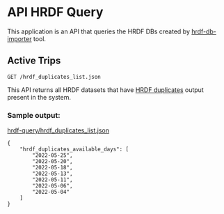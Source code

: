 # API HRDF Query

This application is an API that queries the HRDF DBs created by [hrdf-db-importer](../../tools/hrdf-db-importer/) tool. 

## Active Trips

`GET /hrdf_duplicates_list.json`

This API returns all HRDF datasets that have [HRDF duplicates](../../tools/hrdf-check-duplicates/) output present in the system.

### Sample output:

[hrdf-query/hrdf_duplicates_list.json](https://tools.odpch.ch/hrdf-query/hrdf_duplicates_list.json)

```
{
    "hrdf_duplicates_available_days": [
        "2022-05-25",
        "2022-05-20",
        "2022-05-18",
        "2022-05-13",
        "2022-05-11",
        "2022-05-06",
        "2022-05-04"
    ]
}
```